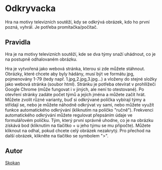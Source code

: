 # Odkryvacka

Hra na motivy televizních soutěží, kdy se odkrývá obrázek, kdo ho první pozná, vyhrál. Je potřeba promítačka/počítač.


## Pravidla

Hra je na motivy televizních soutěží, kde se dva týmy snaží uhádnout, co je na postupně odhalovaném obrázku.

Hra je vytvořená jako webová stránka, kterou si zde můžete stáhnout. Obrázky, které chcete aby byly hádány, musí být ve formátu jpg, pojmenovány 1-79 (tedy např. 1.jpg,2.jpg,3.jpg...) a vloženy do stejné složky jako webová stránka (soubor html). Stránku je potřeba otevírat v prohllížeči Google Chrome (může fungovat i v jiných, ale není to otestované). Po otevření stránky zadáte počet týmů a jejich jména a můžete začít hrát. Můžete zvolit různé varianty, buď si odkrývané políčka vybírají týmy a střídají se, nebo je můžete náhodně odkrývat vy sami, nebo můžete využít funkce automatického odkrývání (kliknutím na políčko "ručně"). Frekvenci automatického odkrývání můžete regulovat přepsáním údaje ve formulářovém políčku. Tým, který první správně uhodne, co je na obrázku získává bod (kliknutím na tlačítko + u jeho týmu se mu připočte). Můžete kliknout na odhal, pokud chcete celý obrázek nezakrytý. Pro přechod na další obrázek, klikněte na tlačítko se symbolem ">".

## Autor
<a href="mailto:skokan.votruba@gmail.com?subject=H%C3%A1dej">Skokan</a>